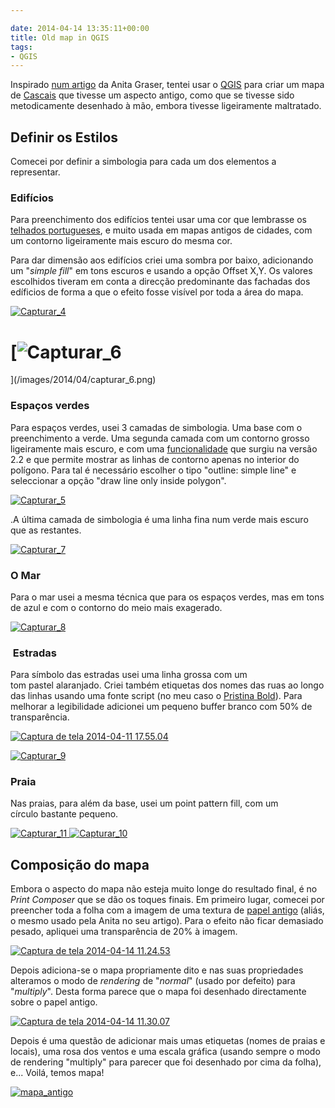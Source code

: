 ```yaml
---

date: 2014-04-14 13:35:11+00:00
title: Old map in QGIS
tags:
- QGIS
---
```


Inspirado [num artigo](http://anitagraser.com/2013/07/29/vintage-map-design-using-qgis/) da Anita Graser, tentei usar o [QGIS](http://www.qgis.org/pt_PT/site/) para criar um mapa de [Cascais](http://www.openstreetmap.org/#map=16/38.6967/-9.4156) que tivesse um aspecto antigo, como que se tivesse sido metodicamente desenhado à mão, embora tivesse ligeiramente maltratado.





## Definir os Estilos




Comecei por definir a simbologia para cada um dos elementos a representar.





### **Edifícios**




Para preenchimento dos edifícios tentei usar uma cor que lembrasse os [telhados portugueses](http://olhares.sapo.pt/client/files/foto/big/517/5174082.jpg), e muito usada em mapas antigos de cidades, com um contorno ligeiramente mais escuro do mesma cor.




Para dar dimensão aos edifícios criei uma sombra por baixo, adicionando um "_simple fill_" em tons escuros e usando a opção Offset X,Y. Os valores escolhidos tiveram em conta a direcção predominante das fachadas dos edíficios de forma a que o efeito fosse visível por toda a área do mapa.


[![Capturar_4](/images/2014/04/capturar_4.png)
](/images/2014/04/capturar_4.png)


# [![Capturar_6](/images/2014/04/capturar_6.png)
](/images/2014/04/capturar_6.png)




### Espaços verdes




Para espaços verdes, usei 3 camadas de simbologia. Uma base com o preenchimento a verde. Uma segunda camada com um contorno grosso ligeiramente mais escuro, e com uma [funcionalidade](http://changelog.linfiniti.com/qgis/version/21/#115) que surgiu na versão 2.2 e que permite mostrar as linhas de contorno apenas no interior do polígono. Para tal é necessário escolher o tipo "outline: simple line" e seleccionar a opção "draw line only inside polygon".




[![Capturar_5](/images/2014/04/capturar_5.png)
](/images/2014/04/capturar_5.png)




.A última camada de simbologia é uma linha fina num verde mais escuro que as restantes.




[![Capturar_7](/images/2014/04/capturar_7.png)
](/images/2014/04/capturar_7.png)





### O Mar




Para o mar usei a mesma técnica que para os espaços verdes, mas em tons de azul e com o contorno do meio mais exagerado.




[![Capturar_8](/images/2014/04/capturar_8.png)
](/images/2014/04/capturar_8.png)





###  Estradas




Para símbolo das estradas usei uma linha grossa com um tom pastel alaranjado. Criei também etiquetas dos nomes das ruas ao longo das linhas usando uma fonte script (no meu caso o [Pristina Bold](http://ufonts.com/fonts/pristina.html)). Para melhorar a legibilidade adicionei um pequeno buffer branco com 50% de transparência.




[![Captura de tela 2014-04-11 17.55.04](/images/2014/04/captura-de-tela-2014-04-11-17-55-04.png)
](/images/2014/04/captura-de-tela-2014-04-11-17-55-04.png)




[![Capturar_9](/images/2014/04/capturar_9.png)
](/images/2014/04/capturar_9.png)





### Praia




Nas praias, para além da base, usei um point pattern fill, com um círculo bastante pequeno.




[![Capturar_11](/images/2014/04/capturar_11.png)
](/images/2014/04/capturar_11.png)[![Capturar_10](/images/2014/04/capturar_10.png)
](/images/2014/04/capturar_10.png)





## Composição do mapa




Embora o aspecto do mapa não esteja muito longe do resultado final, é no _Print Composer_ que se dão os toques finais. Em primeiro lugar, comecei por preencher toda a folha com a imagem de uma textura de [papel antigo](http://lostandtaken.com/gallery/antique7.html) (aliás, o mesmo usado pela Anita no seu artigo). Para o efeito não ficar demasiado pesado, apliquei uma transparência de 20% à imagem.




[![Captura de tela 2014-04-14 11.24.53](/images/2014/04/captura-de-tela-2014-04-14-11-24-53.png)
](/images/2014/04/captura-de-tela-2014-04-14-11-24-53.png)




Depois adiciona-se o mapa propriamente dito e nas suas propriedades alteramos o modo de _rendering_ de "_normal_" (usado por defeito) para "_multiply_". Desta forma parece que o mapa foi desenhado directamente sobre o papel antigo.




[![Captura de tela 2014-04-14 11.30.07](/images/2014/04/captura-de-tela-2014-04-14-11-30-07.png)
](/images/2014/04/captura-de-tela-2014-04-14-11-30-07.png)




Depois é uma questão de adicionar mais umas etiquetas (nomes de praias e locais), uma rosa dos ventos e uma escala gráfica (usando sempre o modo de rendering "multiply" para parecer que foi desenhado por cima da folha), e... Voilá, temos mapa!




[![mapa_antigo](/images/2014/04/mapa_antigo.jpg?w=584)
](/images/2014/04/mapa_antigo.jpg)



